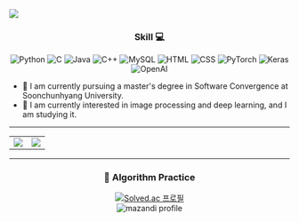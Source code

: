 <img src="https://capsule-render.vercel.app/api?type=waving&color=auto&height=200&section=header&text=YoungUk%20_github&fontSize=50" />

<div align="center">

### **Skill 💻**

<!-- 깃허브 아이콘 배지들 -->
![Python](https://img.shields.io/badge/Python-3776AB?style=for-the-badge&logo=python&logoColor=white)
![C](https://img.shields.io/badge/C-00599C?style=for-the-badge&logo=c&logoColor=white)
![Java](https://img.shields.io/badge/Java-ED8B00?style=for-the-badge&logo=openjdk&logoColor=white)
![C++](https://img.shields.io/badge/C%2B%2B-00599C?style=for-the-badge&logo=c%2B%2B&logoColor=white)
![MySQL](https://img.shields.io/badge/MySQL-4479A1?style=for-the-badge&logo=mysql&logoColor=white)
![HTML](https://img.shields.io/badge/HTML5-E34F26?style=for-the-badge&logo=html5&logoColor=white)
![CSS](https://img.shields.io/badge/CSS3-1572B6?style=for-the-badge&logo=css3&logoColor=white)
![PyTorch](https://img.shields.io/badge/PyTorch-EE4C2C?style=for-the-badge&logo=pytorch&logoColor=white)
![Keras](https://img.shields.io/badge/Keras-D00000?style=for-the-badge&logo=keras&logoColor=white)
![OpenAI](https://img.shields.io/badge/OpenAI-412991?style=for-the-badge&logo=openai&logoColor=white)

</div>

- 🔭 I am currently pursuing a master's degree in Software Convergence at Soonchunhyang University.
- 🌱 I am currently interested in image processing and deep learning, and I am studying it.

---

<div align="center">

<table>
  <tr>
    <td><img src="https://github-readme-stats.vercel.app/api/top-langs/?username=younguk072023&layout=compact&theme=radical" /></td>
    <td><img src="https://github-readme-stats.vercel.app/api?username=younguk072023&show_icons=true&theme=radical" /></td>
  </tr>
</table>

</div>

---

<div align="center">

### 📘 Algorithm Practice 

[![Solved.ac 프로필](http://mazassumnida.wtf/api/generate_badge?boj=young072023)](https://solved.ac/young072023)  
![mazandi profile](http://mazandi.herokuapp.com/api?handle=young072023&theme=warm)

</div>
